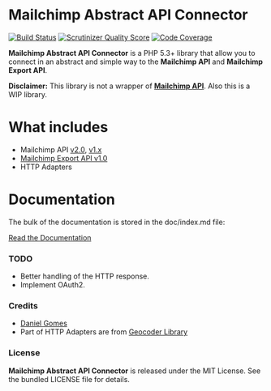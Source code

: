 Mailchimp Abstract API Connector
================================

[![Build Status](https://travis-ci.org/danielcsgomes/MailchimpApi.png?branch=master)](https://travis-ci.org/danielcsgomes/MailchimpApi) [![Scrutinizer Quality Score](https://scrutinizer-ci.com/g/danielcsgomes/MailchimpApi/badges/quality-score.png?s=435ce0fae0b07d7c445af8f67125f537c10f20e5)](https://scrutinizer-ci.com/g/danielcsgomes/MailchimpApi/) [![Code Coverage](https://scrutinizer-ci.com/g/danielcsgomes/MailchimpApi/badges/coverage.png?s=9aba2cb57afa875a6f7006f2bfbdb856ab3135a2)](https://scrutinizer-ci.com/g/danielcsgomes/MailchimpApi/)

**Mailchimp Abstract API Connector** is a PHP 5.3+ library that allow you to connect in an abstract and simple way to the **Mailchimp API** and **Mailchimp Export API**.

**Disclaimer:** This library is not a wrapper of [**Mailchimp API**](http://apidocs.mailchimp.com/). Also this is a WIP library.

# What includes

 * Mailchimp API [v2.0](http://apidocs.mailchimp.com/api/2.0/), [v1.x](http://apidocs.mailchimp.com/api/1.3/)
 * [Mailchimp Export API v1.0](http://apidocs.mailchimp.com/export/1.0/)
 * HTTP Adapters

# Documentation

The bulk of the documentation is stored in the doc/index.md file:

[Read the Documentation](https://raw.github.com/danielcsgomes/MailchimpApi/master/doc/index.md)

### TODO

* Better handling of the HTTP response.
* Implement OAuth2.

### Credits

* [Daniel Gomes](me@danielcsgomes.com)
* Part of HTTP Adapters are from [Geocoder Library](https://github.com/geocoder-php/Geocoder)

### License

**Mailchimp Abstract API Connector** is released under the MIT License. See the bundled LICENSE file for details.
